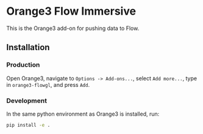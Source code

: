 # Orange3 Flow Immersive

This is the Orange3 add-on for pushing data to Flow.

## Installation

### Production

Open Orange3, navigate to `Options -> Add-ons...`, select `Add more...`, type in `orange3-flowgl`, and press `Add`. 

### Development

In the same python environment as Orange3 is installed, run:

```bash
pip install -e .
```
